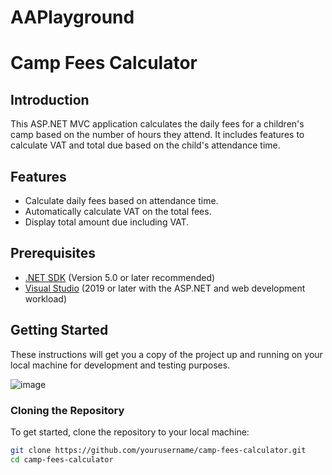 # AAPlayground

# Camp Fees Calculator

## Introduction
This ASP.NET MVC application calculates the daily fees for a children's camp based on the number of hours they attend. It includes features to calculate VAT and total due based on the child's attendance time.

## Features
- Calculate daily fees based on attendance time.
- Automatically calculate VAT on the total fees.
- Display total amount due including VAT.

## Prerequisites
- [.NET SDK](https://dotnet.microsoft.com/download) (Version 5.0 or later recommended)
- [Visual Studio](https://visualstudio.microsoft.com/) (2019 or later with the ASP.NET and web development workload)

## Getting Started
These instructions will get you a copy of the project up and running on your local machine for development and testing purposes.


![image](https://github.com/user-attachments/assets/3ecb353f-c7c8-4623-b284-079b62e483ff)

### Cloning the Repository
To get started, clone the repository to your local machine:

```bash
git clone https://github.com/yourusername/camp-fees-calculator.git
cd camp-fees-calculator


